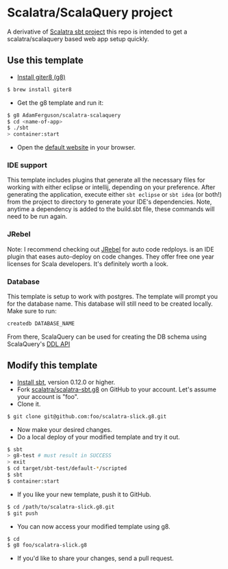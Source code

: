 # Scalatra/ScalaQuery project #

A derivative of [Scalatra sbt project](https://github.com/scalatra/scalatra-sbt.g8) this repo is intended to get a scalatra/scalaquery based web app setup quickly.

## Use this template ##

- [Install giter8 (g8)](https://github.com/n8han/giter8)

```sh
$ brew install giter8
```

- Get the g8 template and run it:

```sh
$ g8 AdamFerguson/scalatra-scalaquery
$ cd <name-of-app>
$ ./sbt
> container:start
```

- Open the [default website](http://localhost:8080/) in your browser.

### IDE support ###

This template includes plugins that generate all the necessary files for working with
either eclipse or intellij, depending on your preference. After generating the application,
execute either `sbt eclipse` or `sbt idea` (or both!) from the project to directory to generate your IDE's
dependencies. Note, anytime a dependency is added to the build.sbt file, these commands will need
to be run again.

### JRebel ###

Note: I recommend checking out [JRebel](http://zeroturnaround.com/software/jrebel/buy/) for auto code redploys.
is an IDE plugin that eases auto-deploy on code changes. They offer free one year licenses for Scala developers.
It's definitely worth a look.

### Database ###

This template is setup to work with postgres. The template will prompt you for the database name. This database
will still need to be created locally. Make sure to run:

```sh
createdb DATABASE_NAME
```

From there, ScalaQuery can be used for creating the DB schema using ScalaQuery's [DDL API](https://github.com/szeiger/scala-query/wiki/Getting-Started)

## Modify this template ##

- [Install sbt](https://github.com/harrah/xsbt/wiki/Getting-Started-Setup), version 0.12.0 or higher.
- Fork [scalatra/scalatra-sbt.g8](https://github.com/AdamFerguson/scalatra-slick.g8) on GitHub to your account.
Let's assume your account is "foo".
- Clone it.

```sh
$ git clone git@github.com:foo/scalatra-slick.g8.git
```

- Now make your desired changes.
- Do a local deploy of your modified template and try it out.

```sh
$ sbt
> g8-test # must result in SUCCESS
> exit
$ cd target/sbt-test/default-*/scripted
$ sbt
$ container:start
```

- If you like your new template, push it to GitHub.

```sh
$ cd /path/to/scalatra-slick.g8.git
$ git push
```

- You can now access your modified template using g8.

```sh
$ cd
$ g8 foo/scalatra-slick.g8
```

- If you'd like to share your changes, send a pull request.
